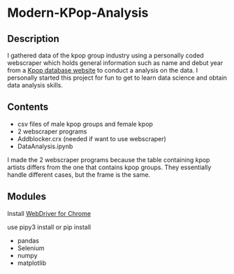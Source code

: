 # Modern-KPop-Analysis
## Description
I gathered data of the kpop group industry using a personally coded webscraper which holds general information such as name and debut year from a [Kpop database website](dbkpop.com) to conduct a analysis on the data.
I personally started this project for fun to get to learn data science and obtain data analysis skills.
## Contents 
- csv files of male kpop groups and female kpop
- 2 webscraper programs 
- Addblocker.crx (needed if want to use webscraper)
- DataAnalysis.ipynb 

I made the 2 webscraper programs because the table containing kpop artists differs from the one that contains kpop groups. They essentially handle different cases, but the frame is the same.
## Modules
Install [WebDriver for Chrome](https://chromedriver.chromium.org)

use pipy3 install or pip install 
- pandas
- Selenium
- numpy
- matplotlib
